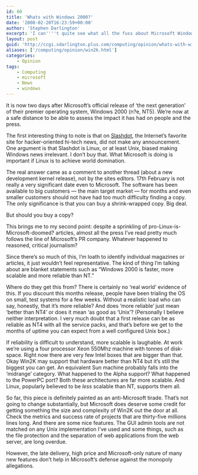 ```yaml
---
id: 60
title: 'Whats with Windows 2000?'
date: '2000-02-20T16:23:59+00:00'
author: 'Stephen Darlington'
excerpt: 'I can''''t quite see what all the fuss about Microsoft Windows 2000 is.'
layout: post
guid: 'http://ccgi.sdarlington.plus.com/computing/opinion/whats-with-windows-2000.html'
aliases: ['/computing/opinion/win2k.html']
categories:
    - Opinion
tags:
    - Computing
    - microsoft
    - News
    - windows
---
```


It is now two days after Microsoft’s official release of ‘the next generation’ of their premier operating system, Windows 2000 (n?e, NT5). We’re now at a safe distance to be able to assess the impact it has had on people and the press.

The first interesting thing to note is that on [Slashdot](http://slashdot.org), the Internet’s favorite site for hacker-oriented hi-tech news, did not make any announcement. One argument is that Slashdot is Linux, or at least Unix, biased making Windows news irrelevant. I don’t buy that. What Microsoft is doing is important if Linux is to achieve world domination.

The real answer came as a comment to another thread (about a new development kernel release), not by the sites editors. 17th February is not really a very significant date even to Microsoft. The software has been available to big customers — the main target market — for months and even smaller customers should not have had too much difficulty finding a copy. The only significance is that you can buy a shrink-wrapped copy. Big deal.

But should you buy a copy?

This brings me to my second point: despite a sprinkling of pro-Linux-is-Microsoft-doomed? articles, almost all the press I’ve read pretty much follows the line of Microsoft’s PR company. Whatever happened to reasoned, critical journalism?

Since there’s so much of this, I’m loath to identify individual magazines or articles, it just wouldn’t feel representative. The kind of thing I’m talking about are blanket statements such as “Windows 2000 is faster, more scalable and more reliable than NT.”

Where do they get this from? There is certainly no ‘real world’ evidence of this. If you discount this months release, people have been trialing the OS on small, test systems for a few weeks. Without a realistic load who can say, honestly, that it’s more reliable? And does ‘more reliable’ just mean ‘better than NT4’ or does it mean ‘as good as ‘Unix’? (Personally I believe neither interpretation. I very much doubt that a first release can be as reliable as NT4 with all the service packs, and that’s before we get to the months of uptime you can expect from a well configured Unix box.)

If reliability is difficult to understand, more scalable is laughable. At work we’re using a four processor Xeon 550Mhz machine with tonnes of disk-space. Right now there are very few Intel boxes that are bigger than that. Okay Win2K may support that hardware better than NT4 but it’s still the biggest you can get. An equivalent Sun machine probably falls into the ‘midrange’ category. What happened to the Alpha support? What happened to the PowerPC port? Both these architectures are far more scalable. And Linux, popularly believed to be *less* scalable than NT, supports them all.

So far, this piece is definitely painted as an anti-Microsoft tirade. That’s not going to change substantially, but Microsoft does deserve some credit for getting something the size and complexity of Win2K out the door at all. Check the metrics and success rate of projects that are thirty-five millions lines long. And there are some nice features. The GUI admin tools are not matched on any Unix implementation I’ve used and some things, such as the file protection and the separation of web applications from the web server, are long overdue.

However, the late delivery, high price and Microsoft-only nature of many new features don’t help in Microsoft’s defense against the monopoly allegations.